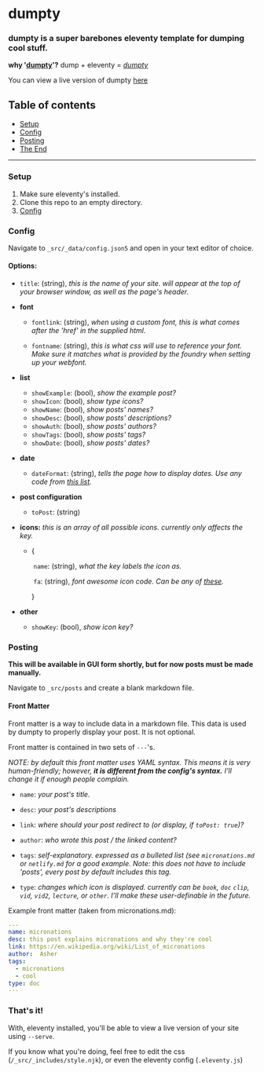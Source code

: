 # dumpty

### dumpty is a super barebones eleventy template for dumping cool stuff.

**why '[dumpty](https://media.giphy.com/media/26gshxlHzZv9eNfdC/giphy.gif)'?**
dump + eleventy = [*dumpty*](https://media.giphy.com/media/3osxYpQ20pysGhUW08/giphy.gif)

You can view a live version of dumpty [here](https://dumpty.netlify.app/)

## Table of contents

- [Setup](#setup)
- [Config](#config)
- [Posting](#posting)
- [The End](#that's_it!)

---

### Setup

1. Make sure eleventy's installed.
2. Clone this repo to an empty directory.
3. [Config](#Config)

### Config

Navigate to `_src/_data/config.json5` and open in your text editor of choice.

#### Options:

- `title`: (string), *this is the name of your site. will appear at the top of your browser window, as well as the page's header.*

- **font**

  - `fontlink`: (string), *when using a custom font, this is what comes after the 'href' in the supplied html.*

  - `fontname`: (string), *this is what css will use to reference your font. Make sure it matches what is provided by the foundry when setting up your webfont.*
  
- **list**
  - `showExample`: (bool), *show the example post?*
  - `showIcon`: (bool), *show type icons?*
  - `showName`: (bool), *show posts' names?*
  - `showDesc`: (bool), *show posts' descriptions?*
  - `showAuth`: (bool), *show posts' authors?*
  - `showTags`: (bool), *show posts' tags?*
  - `showDate`: (bool), *show posts' dates?*
  
- **date**
  
  - `dateFormat`: (string), *tells the page how to display dates. Use any code from [this list](https://moment.github.io/luxon/docs/manual/formatting.html#table-of-tokens).*

- **post configuration**
  
  - `toPost`: (string)
  
- **icons:** *this is an array of all possible icons. currently only affects the key.*

  - {

    ​	`name`: (string), *what the key labels the icon as.*

    ​	`fa`: (string), *font awesome icon code. Can be any of [these](https://fontawesome.com/cheatsheet).*

    }
  
- **other**

  - `showKey`: (bool), *show icon key?*

### Posting

**This will be available in GUI form shortly, but for now posts must be made manually.**

Navigate to `_src/posts` and create a blank markdown file.

#### Front Matter

Front matter is a way to include data in a markdown file. This data is used by dumpty to properly display your post. It is not optional.

Front matter is contained in two sets of `---`'s.

*NOTE: by default this front matter uses YAML syntax. This means it is very human-friendly; however, **it is different from the config's syntax.** I'll change it if enough people complain.*

- `name`:  *your post's title.*

- `desc`:  *your post's descriptions*

- `link`: *where should your post redirect to (or display, if `toPost: true`)?*

- `author`: *who wrote this post / the linked content?*

- `tags`: *self-explanatory. expressed as a bulleted list (see `micronations.md` or `netlify.md` for a good example. Note: this does not have  to include 'posts', every post by default includes this tag.*

- `type`: *changes which icon is displayed. currently can be `book`, `doc` `clip`, `vid`, `vid2`, `lecture`, or `other`. I'll make these user-definable in the future.*

Example front matter (taken from micronations.md):
```YAML
---
name: micronations
desc: this post explains micronations and why they're cool
link: https://en.wikipedia.org/wiki/List_of_micronations
author:  Asher
tags:
  - micronations
  - cool
type: doc
---
```

### That's it!

With, eleventy installed, you'll be able to view a live version of your site using `--serve`.

If you know what you're doing, feel free to edit the css (`/_src/_includes/style.njk`), or even the eleventy config (`.eleventy.js`)